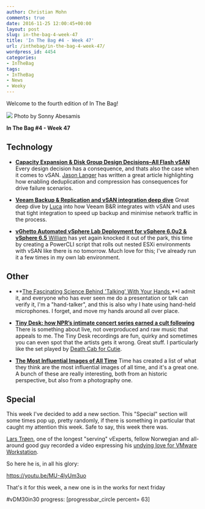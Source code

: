 ```yaml
---
author: Christian Mohn
comments: true
date: 2016-11-25 12:00:45+00:00
layout: post
slug: in-the-bag-4-week-47
title: 'In The Bag #4 - Week 47'
url: /inthebag/in-the-bag-4-week-47/
wordpress_id: 4454
categories:
- InTheBag
tags:
- InTheBag
- News
- Weeky
---
```


Welcome to the fourth edition of In The Bag!

[![](http://vninja.net/wordpress/wp-content/uploads/2016/11/11057276504_2acf34be04_o-1024x683.jpg)](https://www.flickr.com/photos/enerva/11057276504/in/photolist-hR6r5m-EjDHYD-s5N5ug-7mupFc-pRGXKb-mCuo8D-2eKBVn-ptTvq4-iTnJ5R-hNhv7r-zQYi8-ouF4WU-67A26z-6HzJgG-vjnrJ-KSnq-dRfFxj-jafws-dMrntt-ot3nPf-dbexc8-aLrQZg-pFyH1e-9mtAak-7F4dJ5-jKQWDs-qqyNm8-jaBCBd-dRHUab-ohXLDB-ejvSsu-eipa91-7UVD3Q-91hfJM-k6TeEL-e9SjCB-gVvTgW-dY8wGK-dGiyJX-64BQjG-aLzCzK-8xHqyd-dVAGmn-fvMTyw-cTGbnu-pXpiSU-j5snjj-rQ5sJ7-9DvemK-g93VKZ) Photo by Sonny Abesamis

**In The Bag #4 - Week 47**

<!--more-->


## Technology







  * **[Capacity Expansion & Disk Group Design Decisions–All Flash vSAN](http://www.virtuallanger.com/2016/11/22/capacity-expansion-disk-group-design-decisions-all-flash-vsan/)**
Every design decision has a consequence, and thats also the case when it comes to vSAN. [Jason Langer](https://twitter.com/jaslanger) has written a great article highlighting how enabling deduplication and compression has consequences for drive failure scenarios.


  * **[Veeam Backup & Replication and vSAN integration deep dive](http://www.virtualtothecore.com/en/veeam-backup-replication-and-vsan-integration-deep-dive/)**
Great deep dive by [Luca](https://twitter.com/dellock6) into how Veeam B&R integrates with vSAN and uses that tight integration to speed up backup and minimise network traffic in the process.


  * [**vGhetto Automated vSphere Lab Deployment for vSphere 6.0u2 & vSphere 6.5**
](http://www.virtuallyghetto.com/2016/11/vghetto-automated-vsphere-lab-deployment-for-vsphere-6-0u2-vsphere-6-5.html)[William](https://twitter.com/lamw) has yet again knocked it out of the park, this time by creating a PowerCLI script that rolls out nested ESXi environments with vSAN like there is no tomorrow. Much love for this; I've already run it a few times in my own lab environment.





## Other







  * **[The Fascinating Science Behind 'Talking' With Your Hands
](http://www.huffingtonpost.com/entry/talking-with-hands-gestures_us_56afcfaae4b0b8d7c230414e)**I admit it, and everyone who has ever seen me do a presentation or talk can verify it, I'm a "hand-talker", and this is also why I hate using hand-held microphones. I forget, and move my hands around all over place.


  * **[Tiny Desk: how NPR’s intimate concert series earned a cult following](http://www.vox.com/culture/2016/11/21/13550754/npr-tiny-desk-concert)**
There is something about live, not overproduced and raw music that appeals to me. The Tiny Desk recordings are fun, quirky and sometimes you can even spot that the artists gets it wrong. Great stuff. I particularly like the set played by [Death Cab for Cutie](https://www.youtube.com/watch?v=mi6uRT7PxTQ).


  * [**The Most Influential Images of All Time**](http://100photos.time.com)
Time has created a list of what they think are the most influential images of all time, and it's a great one. A bunch of these are really interesting, both from an historic perspective, but also from a photography one.







## Special



This week I've decided to add a new section. This "Special" section will some times pop up, pretty randomly, if there is something in particular that caught my attention this week. Safe to say, this week there was.

[Lars Trøen](https://twitter.com/larstr), one of the longest "serving" vExperts, fellow Norwegian and all-around good guy recorded a video expressing his [undying love for VMware Workstation](http://blogs.vmware.com/teamfusion/2016/11/every-day-thanksgiving.html).

So here he is, in all his glory:

https://youtu.be/MU-4lyUm3uo



That's it for this week, a new one is in the works for next friday

#vDM30in30 progress:
[progressbar_circle percent= 63]
